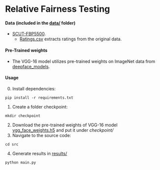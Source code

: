 # Relative Fairness Testing

#### Data (included in the [data/](data/) folder)

 - [SCUT-FBP5500](https://github.com/HCIILAB/SCUT-FBP5500-Database-Release).
   + [Ratings.csv](data/Ratings.csv) extracts ratings from the original data.

#### Pre-Trained weights

 - The VGG-16 model utilizes pre-trained weights on ImageNet data from [deepface_models](https://github.com/serengil/deepface_models).

#### Usage
0. Install dependencies:
```
pip install -r requirements.txt
```
1. Create a folder checkpoint:
```
mkdir checkpoint
```
2. Download the pre-trained weights of VGG-16 model [vgg_face_weights.h5](https://github.com/serengil/deepface_models/releases/download/v1.0/vgg_face_weights.h5) and put it under _checkpoint/_
3. Navigate to the source code:
```
cd src
```
4. Generate results in [results/](results/)
```
python main.py
```

